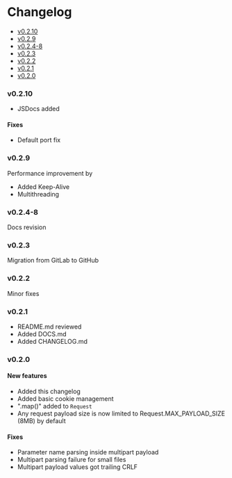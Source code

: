 # Changelog
- [v0.2.10](#v0210)
- [v0.2.9](#v029)
- [v0.2.4-8](#v024-8)
- [v0.2.3](#v023)
- [v0.2.2](#v022)
- [v0.2.1](#v021)
- [v0.2.0](#v020)

### v0.2.10
 - JSDocs added

#### Fixes
 - Default port fix


### v0.2.9
Performance improvement by
 - Added Keep-Alive
 - Multithreading

### v0.2.4-8
Docs revision

### v0.2.3
Migration from GitLab to GitHub

### v0.2.2
Minor fixes

### v0.2.1
- README.md reviewed
- Added DOCS.md
- Added CHANGELOG.md

### v0.2.0
#### New features
- Added this changelog
- Added basic cookie management
- ".map()" added to `Request`
- Any request payload size is now limited to Request.MAX_PAYLOAD_SIZE (8MB) by default

#### Fixes
- Parameter name parsing inside multipart payload
- Multipart parsing failure for small files
- Multipart payload values got trailing CRLF